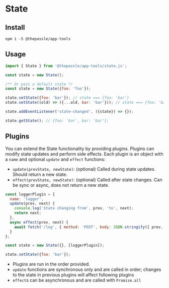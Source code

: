 # State

## Install

```
npm i -S @thepassle/app-tools
```

## Usage

```js
import { State } from '@thepassle/app-tools/state.js'; 

const state = new State();

/** Or pass a default state */
const state = new State({foo: 'foo'});

state.setState({foo: 'bar'}); // state === {foo: 'bar'}
state.setState((old) => ({...old, bar: 'bar'})); // state === {foo: 'bar', bar: 'bar'}

state.addEventListener('state-changed', ({state}) => {});

state.getState(); // {foo: 'bar', bar: 'bar'};
```

## Plugins

You can extend the State functionality by providing plugins. Plugins can modify state updates and perform side effects. Each plugin is an object with a `name` and optional `update` and `effect` functions:

- `update(prevState, newState)`: (optional) Called during state updates. Should return a new state.
- `effect(prevState, newState)`: (optional) Called after state changes. Can be sync or async, does not return a new state.

```js
const loggerPlugin = {
  name: 'logger',
  update(prev, next) {
    console.log('State changing from', prev, 'to', next);
    return next;
  },
  async effect(prev, next) {
    await fetch('/log', { method: 'POST', body: JSON.stringify({ prev, next }) });
  }
};

const state = new State({}, [loggerPlugin]);

state.setState({foo: 'bar'});
```

- Plugins are run in the order provided.
- `update` functions are synchronous only and are called in order; changes to the state in previous plugins will affect following plugins
- `effect`s can be asynchronous and are called with `Promise.all`